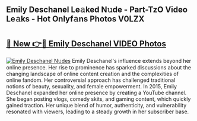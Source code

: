 ## Emily Deschanel Le𝚊ked N𝚞de - Part-TzO Video Le𝚊ks - Hot Onlyf𝚊ns Photos V0LZX

# <h2><a href="http://ab98252.deff.icu/?id=Emily+Deschanel">🔗 New 👉🔴 Emily Deschanel VIDEO Photos</a></h2>

[![Emily Deschanel N𝚞des](https://i.imgur.com/rIISA9y.gif)](http://ab98252.deff.icu/?id=Emily+Deschanel)
Emily Deschanel's influence extends beyond her online presence. Her rise to prominence has sparked discussions about the changing landscape of online content creation and the complexities of online fandom. Her controversial approach has challenged traditional notions of beauty, sexuality, and female empowerment. In 2015, Emily Deschanel expanded her online presence by creating a YouTube channel. She began posting vlogs, comedy skits, and gaming content, which quickly gained traction. Her unique blend of humor, authenticity, and vulnerability resonated with viewers, leading to a steady growth in her subscriber base.
